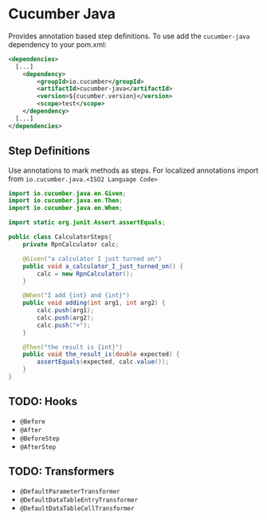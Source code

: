 Cucumber Java
=============

Provides annotation based step definitions. To use add the `cucumber-java` dependency to your pom.xml:

```xml
<dependencies>
  [...]
    <dependency>
        <groupId>io.cucumber</groupId>
        <artifactId>cucumber-java</artifactId>
        <version>${cucumber.version}</version>
        <scope>test</scope>
    </dependency>
  [...]
</dependencies>
```

## Step Definitions

Use annotations to mark methods as steps. For localized annotations import from `io.cucumber.java.<ISO2 Language Code>`


```java
import io.cucumber.java.en.Given;
import io.cucumber.java.en.Then;
import io.cucumber.java.en.When;

import static org.junit.Assert.assertEquals;

public class CalculatorSteps{
    private RpnCalculator calc;

    @Given("a calculator I just turned on")
    public void a_calculator_I_just_turned_on() {
        calc = new RpnCalculator();
    }

    @When("I add {int} and {int}")
    public void adding(int arg1, int arg2) {
        calc.push(arg1);
        calc.push(arg2);
        calc.push("+");
    }

    @Then("the result is {int}")
    public void the_result_is(double expected) {
        assertEquals(expected, calc.value());
    }
}
```

## TODO: Hooks
 * `@Before` 
 * `@After`
 * `@BeforeStep`
 * `@AfterStep`
 
## TODO: Transformers 
 * `@DefaultParameterTransformer`
 * `@DefaultDataTableEntryTransformer`
 * `@DefaultDataTableCellTransformer`
 